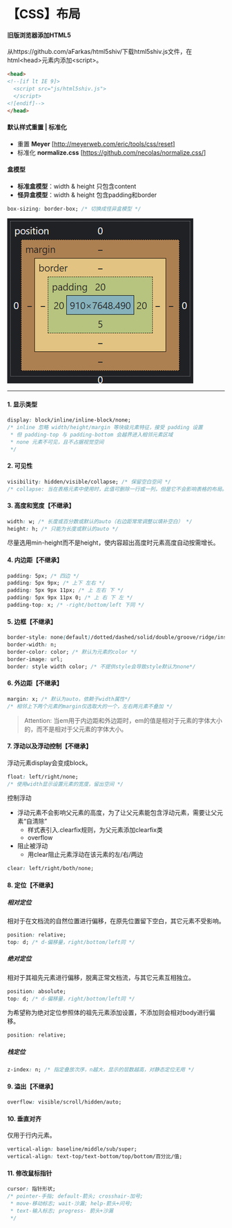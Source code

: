 # 【CSS】布局
#### 旧版浏览器添加HTML5
从https://github.com/aFarkas/html5shiv/下载html5shiv.js文件，在html\<head>元素内添加\<script>。
```html
<head>
<!--[if lt IE 9]>
  <script src="js/html5shiv.js">
  </script>
<![endif]-->
</head>
```
#### 默认样式重置 | 标准化
- 重置
  **Meyer** [http://meyerweb.com/eric/tools/css/reset]
- 标准化
  **normalize.css** [https://github.com/necolas/normalize.css/]
  
#### 盒模型
- **标准盒模型**：width & height 只包含content
- **怪异盒模型**：width & height 包含padding和border
```css
box-sizing: border-box; /* 切换成怪异盒模型 */
```
![](assets/img-1.png)

---

#### 1. 显示类型
```css
display: block/inline/inline-block/none;
/* inline 忽略 width/height/margin 等块级元素特征，接受 padding 设置
 * 但 padding-top 与 padding-bottom 会越界进入相邻元素区域
 * none 元素不可见，且不占据视觉空间
 */
```
#### 2. 可见性
```css
visibility: hidden/visible/collapse; /* 保留空白空间 */
/* collapse: 当在表格元素中使用时，此值可删除一行或一列，但是它不会影响表格的布局。被行或列占据的空间会留给其他内容使用。如果此值被用在其他的元素上，会呈现为 "hidden"。 */
```
#### 3. 高度和宽度【不继承】
```css
width: w; /* 长度或百分数或默认的auto（右边距常常调整以填补空白） */
height: h; /* 只能为长度或默认的auto */
```
尽量选用min-height而不是height，使内容超出高度时元素高度自动按需增长。
#### 4. 内边距【不继承】
```css
padding: 5px; /* 四边 */
padding: 5px 9px; /* 上下 左右 */
padding: 5px 9px 11px; /* 上 左右 下 */
padding: 5px 9px 11px 0; /* 上 右 下 左 */
padding-top: x; /* -right/bottom/left 下同 */
```
#### 5. 边框【不继承】
```css
border-style: none(default)/dotted/dashed/solid/double/groove/ridge/inset/outset;
border-width: n;
border-color: color; /* 默认为元素的color */
border-image: url;
border: style width color; /* 不提供style会导致style默认为none*/
```
#### 6. 外边距【不继承】
```css
margin: x; /* 默认为auto，依赖于width属性*/
/* 相邻上下两个元素的margin仅选取大的一个，左右两元素不叠加 */
```
> Attention:
> 当em用于内边距和外边距时，em的值是相对于元素的字体大小的，而不是相对于父元素的字体大小。

#### 7. 浮动以及浮动控制【不继承】
浮动元素display会变成block。
```css
float: left/right/none;
/* 使用width显示设置元素的宽度，留出空间 */
```
控制浮动
- 浮动元素不会影响父元素的高度，为了让父元素能包含浮动元素，需要让父元素“自清除”
  - 样式表引入.clearfix规则，为父元素添加clearfix类 
  - overflow
- 阻止被浮动
  - 用clear阻止元素浮动在该元素的左/右/两边
```css
clear: left/right/both/none;
```

#### 8. 定位【不继承】
##### 相对定位
相对于在文档流的自然位置进行偏移，在原先位置留下空白，其它元素不受影响。
```css
position: relative;
top: d; /* d-偏移量，right/bottom/left同 */
```
##### 绝对定位
相对于其祖先元素进行偏移，脱离正常文档流，与其它元素互相独立。
```css
position: absolute;
top: d; /* d-偏移量，right/bottom/left同 */
```
为希望称为绝对定位参照体的祖先元素添加设置，不添加则会相对body进行偏移。
```css
position: relative;
```
##### 栈定位
```css
z-index: n; /* 指定叠放次序，n越大，显示的层数越高，对静态定位无用 */
```
#### 9. 溢出【不继承】
```css
overflow: visible/scroll/hidden/auto;
```
#### 10. 垂直对齐
仅用于行内元素。
```css
vertical-align: baseline/middle/sub/super;
vertical-align: text-top/text-bottom/top/bottom/百分比/值;
```
#### 11. 修改鼠标指针
```css
cursor: 指针形状;
/* pointer-手指; default-箭头; crosshair-加号; 
 * move-移动标志; wait-沙漏; help-箭头+问号;
 * text-输入标志; progress- 箭头+沙漏 
 */
```
